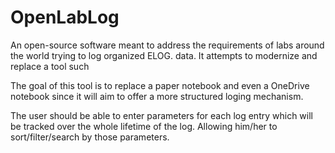 # OpenLabLog
An open-source software meant to address the requirements of labs around the world trying to log organized ELOG. data. It attempts to modernize and replace a tool such 

The goal of this tool is to replace a paper notebook and even a OneDrive notebook since it will aim to offer a more structured loging mechanism.

The user should be able to enter parameters for each log entry which will be tracked over the whole lifetime of the log. Allowing him/her to sort/filter/search by those parameters.